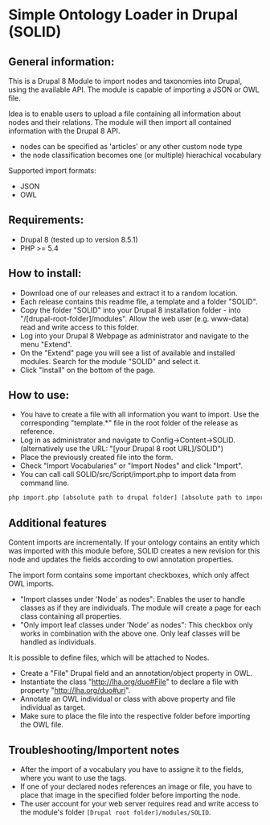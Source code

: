 # Simple Ontology Loader in Drupal (SOLID)

## General information:

This is a Drupal 8 Module to import nodes and taxonomies into Drupal, using the available API.
The module is capable of importing a JSON or OWL file.

Idea is to enable users to upload a file containing all information about nodes and their relations.
The module will then import all contained information with the Drupal 8 API.

* nodes can be specified as 'articles' or any other custom node type
* the node classification becomes one (or multiple) hierachical vocabulary

Supported import formats:
* JSON
* OWL

## Requirements:

* Drupal 8 (tested up to version 8.5.1)
* PHP >= 5.4

## How to install:

* Download one of our releases and extract it to a random location.
* Each release contains this readme file, a template and a folder "SOLID".
* Copy the folder "SOLID" into your Drupal 8 installation folder - into "/[drupal-root-folder]/modules". Allow the web user (e.g. www-data) read and write access to this folder.
* Log into your Drupal 8 Webpage as administrator and navigate to the menu "Extend".
* On the "Extend" page you will see a list of available and installed modules. Search for the module "SOLID" and select it.
* Click "Install" on the bottom of the page.

## How to use:

* You have to create a file with all information you want to import. Use the corresponding "template.*" file in the root folder of the release as reference.
* Log in as administrator and navigate to Config->Content->SOLID. (alternatively use the URL: "[your Drupal 8 root URL]/SOLID")
* Place the previously created file into the form.
* Check "Import Vocabularies" or "Import Nodes" and click "Import".
* You can call call SOLID/src/Script/import.php to import data from command line.

```sh
php import.php [absolute path to drupal folder] [absolute path to import file] [userid] [import vocabulary?] [import nodes?] [import classes as nodes?] [import only leaf classes as nodes?] [overwrite?]
```

## Additional features

Content imports are incrementally. If your ontology contains an entity which was imported with this module before, SOLID creates a new revision for this node and updates the fields according to owl annotation properties.

The import form contains some important checkboxes, which only affect OWL imports.
* "Import classes under 'Node' as nodes": Enables the user to handle classes as if they are individuals. The module will create a page for each class containing all properties.
* "Only import leaf classes under 'Node' as nodes": This checkbox only works in combination with the above one. Only leaf classes will be handled as individuals.

It is possible to define files, which will be attached to Nodes.
* Create a "File" Drupal field and an annotation/object property in OWL.
* Instantiate the class "http://lha.org/duo#File" to declare a file with property "http://lha.org/duo#uri".
* Annotate an OWL individual or class with above property and file individual as target.
* Make sure to place the file into the respective folder before importing the OWL file.

## Troubleshooting/Importent notes

* After the import of a vocabulary you have to assigne it to the fields, where you want to use the tags.
* If one of your declared nodes references an image or file, you have to place that image in the specified folder before importing the node.
* The user account for your web server requires read and write access to the module's folder `[Drupal root folder]/modules/SOLID`.
